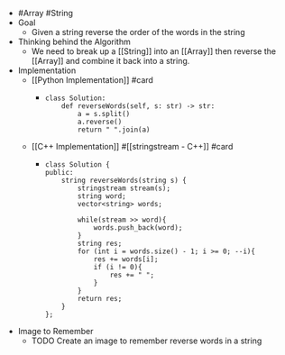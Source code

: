- #Array #String
- Goal
	- Given a string reverse the order of the words in the string
- Thinking behind the Algorithm
	- We need to break up a [[String]] into an [[Array]] then reverse the [[Array]] and combine it back into a string.
- Implementation
	- [[Python Implementation]] #card
		- ```
		  class Solution:
		      def reverseWords(self, s: str) -> str:
		          a = s.split()
		          a.reverse()
		          return " ".join(a)
		  ```
	- [[C++ Implementation]] #[[stringstream - C++]] #card
		- ```
		  class Solution {
		  public:
		      string reverseWords(string s) {
		          stringstream stream(s);
		          string word;
		          vector<string> words;
		          
		          while(stream >> word){
		              words.push_back(word);
		          }
		          string res;
		          for (int i = words.size() - 1; i >= 0; --i){
		              res += words[i];
		              if (i != 0){
		                  res += " ";
		              }
		          }
		          return res;
		      }
		  };
		  ```
- Image to Remember
	- TODO Create an image to remember reverse words in a string